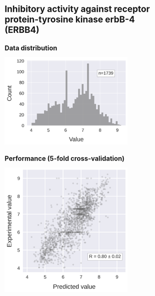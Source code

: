 # Inhibitory activity against receptor protein-tyrosine kinase erbB-4 (ERBB4)


## Data distribution

<div align="left">
    <img src="./data_distribution.png" width="400">
</div>


## Performance (5-fold cross-validation)

<div align="left">
    <img src="./scatter.png" width="400">
</div>
